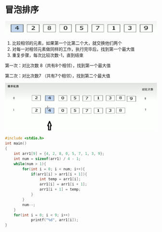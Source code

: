 # 冒泡排序

![image-20221017085020069](images/image-20221017085020069.png)

1. 比较相邻的元素，如果第一个比第二个大，就交换他们两个
2. 对每一对相邻元素做同样的工作，执行完毕后，找到第一个最大值
3. 重复步骤，每次比较次数-1，直到结束

第一次：对比次数 8（共有8个相邻），找到第一个最大值

第二次：对比次数7 （共有7个相邻），找到第二个最大值

<img src="images/image-20221017085515744.png" alt="image-20221017085515744" style="zoom: 67%;" />

```c
#include <stdio.h>
int main()
{   
    int arr1[9] = {4, 2, 8, 0, 5, 7, 1, 3, 9};
    int num = sizeof(arr1) / 4 - 1;
    while(num > 1){
        for(int i = 0; i < num; i++){
            if(arr1[i] > arr1[i + 1]){
                int temp = arr1[i];
                arr1[i] = arr1[i + 1];
                arr1[i + 1] = temp;
            }
        }
        num--; 
    }
    for(int i = 0; i < 9; i++)
            printf("%d", arr1[i]);
}
```

